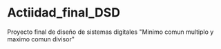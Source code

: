 # Actiidad_final_DSD
Proyecto final de diseño de sistemas digitales "Minimo comun multiplo y maximo comun divisor"
